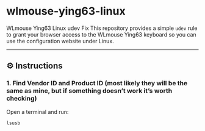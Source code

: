 # wlmouse-ying63-linux
WLmouse Ying63 Linux udev Fix
This repository provides a simple `udev` rule to grant your browser access to the WLmouse Ying63 keyboard so you can use the configuration website under Linux.

---

## ⚙️ Instructions

### 1. Find Vendor ID and Product ID (most likely they will be the same as mine, but if something doesn’t work it’s worth checking)

Open a terminal and run:

```bash
lsusb
